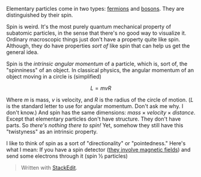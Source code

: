 Elementary particles come in two types: [fermions](https://en.wikipedia.org/wiki/Enrico_Fermi) and [bosons](https://en.wikipedia.org/wiki/Satyendra_Nath_Bose). They are distinguished by their spin.

Spin is weird. It's the most purely quantum mechanical property of subatomic particles, in the sense that there's no good way to visualize it. Ordinary macroscopic things just don't have a property quite like spin. Although, they do have properties *sort of* like spin that can help us get the general idea.

Spin is the *intrinsic angular momentum* of a particle, which is, sort of, the "spinniness" of an object. In classical physics, the angular momentum of an object moving in a circle is (simplified)

$$ L = mvR $$

Where $m$ is mass, $v$ is velocity, and $R$ is the radius of the circle of motion. ($L$ is the standard letter to use for angular momentum. Don't ask me why. I don't know.) And spin has the same dimensions: $mass \times velocity \times distance$. Except that elementary particles don't have structure. They don't have parts. So *there's nothing there to spin!* Yet, somehow they still have this "twistyness" as an intrinsic property.

I like to think of spin as a sort of "directionality" or "pointedness." Here's what I mean: If you have a spin detector ([they involve magnetic fields](https://en.wikipedia.org/wiki/Stern%E2%80%93Gerlach_experiment)) and send some electrons through it (spin ½ particles)


> Written with [StackEdit](https://stackedit.io/).
<!--stackedit_data:
eyJoaXN0b3J5IjpbMTc1MTA2MDM0MiwtNTEyMDQ0Nzc4LC0xNT
c4MDkyNjcxLDE2Mzg2Njk2MzgsLTEwNzAyMjYzMDEsLTIwNTk4
ODg5MDMsLTE0MTY0MzQ0NzgsLTE2MjUyNjE4MDMsLTI2OTYyMj
UyOF19
-->